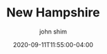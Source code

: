 ---
date: 2020-09-11T11:55:00-04:00
title: "New Hampshire"
ab: "NH"
seo_title: "List of all current and former New Hampshire Governor"
description: List of all current and former New Hampshire Governor
author: john shim
url: /new-hampshire/
weight: 1
---